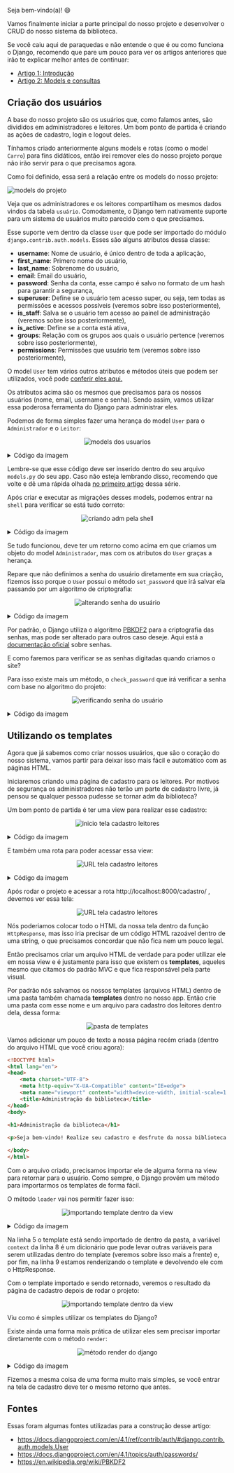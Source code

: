 Seja bem-vindo(a)! :smile:

Vamos finalmente iniciar a parte principal do nosso projeto e desenvolver o CRUD do nosso sistema da biblioteca.

Se você caiu aqui de paraquedas e não entende o que é ou como funciona o Django, recomendo que pare um pouco para ver os artigos anteriores que irão te explicar melhor antes de continuar:

- [Artigo 1: Introdução](https://www.tabnews.com.br/jackson541/tutorial-de-django-introducao)
- [Artigo 2: Models e consultas](https://www.tabnews.com.br/jackson541/models-e-consultas-em-django)

## Criação dos usuários
A base do nosso projeto são os usuários que, como falamos antes, são divididos em administradores e leitores. Um bom ponto de partida é criando as ações de cadastro, login e logout deles.

Tínhamos criado anteriormente alguns models e rotas (como o model `Carro`) para fins didáticos, então irei remover eles do nosso projeto porque não irão servir para o que precisamos agora.

Como foi definido, essa será a relação entre os models do nosso projeto:

![models do projeto](https://ik.imagekit.io/6sszyq45h/diagrama_biblioteca_ejDRrNqdK.png?ik-sdk-version=javascript-1.4.3&updatedAt=1659547856181)

Veja que os administradores e os leitores compartilham os mesmos dados vindos da tabela `usuário`. Comodamente, o Django tem nativamente suporte para um sistema de usuários muito parecido com o que precisamos.

Esse suporte vem dentro da classe `User` que pode ser importado do módulo `django.contrib.auth.models`. Esses são alguns atributos dessa classe:
- **username**: Nome de usuário, é único dentro de toda a aplicação,
- **first_name**: Primero nome do usuário,
- **last_name**: Sobrenome do usuário,
- **email**: Email do usuário,
- **password**: Senha da conta, esse campo é salvo no formato de um hash para garantir a segurança,
- **superuser**: Define se o usuário tem acesso super, ou seja, tem todas as permissões e acessos possíveis (veremos sobre isso posteriormente),
- **is_staff**: Salva se o usuário tem acesso ao painel de administração (veremos sobre isso posteriormente),
- **is_active**: Define se a conta está ativa,
- **groups**: Relação com os grupos aos quais o usuário pertence (veremos sobre isso posteriormente),
- **permissions**: Permissões que usuário tem (veremos sobre isso posteriormente),

O model `User` tem vários outros atributos e métodos úteis que podem ser utilizados, você pode [conferir eles aqui.](https://docs.djangoproject.com/en/4.1/ref/contrib/auth/#django.contrib.auth.models.User)

Os atributos acima são os mesmos que precisamos para os nossos usuários (nome, email, username e senha). Sendo assim, vamos utilizar essa poderosa ferramenta do Django para administrar eles.

Podemos de forma simples fazer uma herança do model `User` para o `Administrador` e o `Leitor`:

<p align="center">
    <img src="https://ik.imagekit.io/6sszyq45h/image_nld6hCG2E.png?ik-sdk-version=javascript-1.4.3&updatedAt=1661263304272" alt="models dos usuarios">
</p>

<details><summary>Código da imagem</summary>
Recomendo que escreva o código em vez de copiar para fixar melhor! 😉
    
```python
from django.db import models
from django.contrib.auth.models import User


class Administrador(User):
    pass


class Leitor(User):
    pass
```
    
</details>


Lembre-se que esse código deve ser inserido dentro do seu arquivo `models.py` do seu app. Caso não esteja lembrando disso, recomendo que volte e dê uma rápida olhada [no primeiro artigo](https://www.tabnews.com.br/jackson541/tutorial-de-django-introducao) dessa série.

Após criar e executar as migrações desses models, podemos entrar na `shell` para verificar se está tudo correto:

<p align="center">
    <img src="https://ik.imagekit.io/6sszyq45h/image_1__aA3hnlmMz.png?ik-sdk-version=javascript-1.4.3&updatedAt=1661263800472" alt="criando adm pela shell">
</p>

<details><summary>Código da imagem</summary>
Recomendo que escreva o código em vez de copiar para fixar melhor! 😉
    
```python
    
>>> adm = Administrador.objects.create(username='nome_usuario1', email='emailteste@gmail.com', first_name='jackson', last_name = 'alves')
>>> 
>>> adm.__dict__
{'_state': <django.db.models.base.ModelState object at 0x7f74754338b0>, 'id': 2, 'password': '', 'last_login': None, 'is_superuser': False, 'username': 'nome_usuario1', 'first_name': 'jackson', 'last_name': 'alves', 'email': 'emailteste@gmail.com', 'is_staff': False, 'is_active': True, 'date_joined': datetime.datetime(2022, 8, 23, 14, 9, 35, 185906, tzinfo=datetime.timezone.utc), 'user_ptr_id': 2}
    
```
    
</details>

Se tudo funcionou, deve ter um retorno como acima em que criamos um objeto do model `Administrador`, mas com os atributos do `User` graças a herança. 

Repare que não definimos a senha do usuário diretamente em sua criação, fizemos isso porque o `User` possui o método `set_password` que irá salvar ela passando por um algoritmo de criptografia:
    
<p align="center">
    <img src="https://ik.imagekit.io/6sszyq45h/image_wnHcKhsZ3.png?ik-sdk-version=javascript-1.4.3&updatedAt=1661264648940" alt="alterando senha do usuário">
</p>

    
<details><summary>Código da imagem</summary>
Recomendo que escreva o código em vez de copiar para fixar melhor! 😉
    
```python
    
>>> adm.set_password('alguma_senha')
>>> adm.save()
>>> 
>>> 
>>> adm.password
'pbkdf2_sha256$390000$rGHj6jAeTY8FzI29UDADqN$/eel0RJ57OV9dJCGobvRsIFYd4oZxjCjHDOgT1ysgcc='
>>>     
```
    
</details>
    
Por padrão, o Django utiliza o algoritmo [PBKDF2](https://en.wikipedia.org/wiki/PBKDF2) para a criptografia das senhas, mas pode ser alterado para outros caso deseje. Aqui está a [documentação oficial](https://docs.djangoproject.com/en/4.1/topics/auth/passwords/) sobre senhas.

E como faremos para verificar se as senhas digitadas quando criamos o site?
    
Para isso existe mais um método, o `check_password` que irá verificar a senha com base no algoritmo do projeto:
    
<p align="center">
    <img src="https://ik.imagekit.io/6sszyq45h/image_tewWlD2bX.png?ik-sdk-version=javascript-1.4.3&updatedAt=1661265180706" alt="verificando senha do usuário">
</p>

<details><summary>Código da imagem</summary>
Recomendo que escreva o código em vez de copiar para fixar melhor! 😉
    
```python
    
>>> adm.check_password('senha123')
False
>>> 
>>> adm.check_password('alguma_senha')
True
```
    
</details>
    
## Utilizando os templates
    
Agora que já sabemos como criar nossos usuários, que são o coração do nosso sistema, vamos partir para deixar isso mais fácil e automático com as páginas HTML.
    
Iniciaremos criando uma página de cadastro para os leitores. Por motivos de segurança os administradores não terão um parte de cadastro livre, já pensou se qualquer pessoa pudesse se tornar adm da biblioteca? 
    
Um bom ponto de partida é ter uma view para realizar esse cadastro:
    
<p align="center">
    <img src="https://ik.imagekit.io/6sszyq45h/image_5MJbRdvc7.png?ik-sdk-version=javascript-1.4.3&updatedAt=1662162677737" alt="inicio tela cadastro leitores">
</p>
    
<details><summary>Código da imagem</summary>
Recomendo que escreva o código em vez de copiar para fixar melhor! 😉
    
```python
def cadastro_leitores(request):
    return HttpResponse("aqui é a página de cadastro")
```
    
</details>

E também uma rota para poder acessar essa view:

<p align="center">
    <img src="https://ik.imagekit.io/6sszyq45h/image_Al-_1vcNW.png?ik-sdk-version=javascript-1.4.3&updatedAt=1662163093714" alt="URL tela cadastro leitores">
</p>
    
<details><summary>Código da imagem</summary>
Recomendo que escreva o código em vez de copiar para fixar melhor! 😉
    
```python
urlpatterns = [
    path('cadastro/', cadastro_leitores, name='cadastro_leitores_view'),
]
```
    
</details>
    
Após rodar o projeto e acessar a rota http://localhost:8000/cadastro/ , devemos ver essa tela:
    
<p align="center">
    <img src="https://ik.imagekit.io/6sszyq45h/image_ubgTaDtkg.png?ik-sdk-version=javascript-1.4.3&updatedAt=1662163189386" alt="URL tela cadastro leitores">
</p>
    
Nós poderiamos colocar todo o HTML da nossa tela dentro da função `HttpResponse`, mas isso iria precisar de um código HTML razoável dentro de uma string, o que precisamos concordar que não fica nem um pouco legal. 
    
Então precisamos criar um arquivo HTML de verdade para poder utilizar ele em nossa view e é justamente para isso que existem os **templates**, aqueles mesmo que citamos do padrão MVC e que fica responsável pela parte visual.
    
Por padrão nós salvamos os nossos templates (arquivos HTML) dentro de uma pasta também chamada **templates** dentro no nosso app. Então crie uma pasta com esse nome e um arquivo para cadastro dos leitores dentro dela, dessa forma:

<p align="center">
    <img src="https://ik.imagekit.io/6sszyq45h/image_Cu_69lbKl.png?ik-sdk-version=javascript-1.4.3&updatedAt=1662164073982" alt="pasta de templates">
</p>
   
Vamos adicionar um pouco de texto a nossa página recém criada (dentro do arquivo HTML que você criou agora):
    
```html
<!DOCTYPE html>
<html lang="en">
<head>
    <meta charset="UTF-8">
    <meta http-equiv="X-UA-Compatible" content="IE=edge">
    <meta name="viewport" content="width=device-width, initial-scale=1.0">
    <title>Administração da biblioteca</title>
</head>
<body>

<h1>Administração da biblioteca</h1>
    
<p>Seja bem-vindo! Realize seu cadastro e desfrute da nossa biblioteca.</p>

</body>
</html>
```
    
Com o arquivo criado, precisamos importar ele de alguma forma na view para retornar para o usuário. Como sempre, o Django provém um método para importarmos os templates de forma fácil.
    
O método `loader` vai nos permitir fazer isso:
    
<p align="center">
    <img src="https://ik.imagekit.io/6sszyq45h/image_o_7ISLnjm.png?ik-sdk-version=javascript-1.4.3&updatedAt=1662164742042" alt="importando template dentro da view">
</p>
    
<details><summary>Código da imagem</summary>
Recomendo que escreva o código em vez de copiar para fixar melhor! 😉
    
```python
from django.template import loader


def cadastro_leitores(request):
    template = loader.get_template('leitores_cadastro.html')
    
    context = {}

    return HttpResponse(template.render(context, request))
```
    
</details>
    
Na linha 5 o template está sendo importado de dentro da pasta, a variável `context` da linha 8 é um dicionário que pode levar outras variáveis para serem utilizadas dentro do template (veremos sobre isso mais a frente) e, por fim, na linha 9 estamos renderizando o template e devolvendo ele com o HttpResponse.
    
Com o template importado e sendo retornado, veremos o resultado da página de cadastro depois de rodar o projeto:
    
<p align="center">
    <img src="https://ik.imagekit.io/6sszyq45h/image_4iGBPo-Yw.png?ik-sdk-version=javascript-1.4.3&updatedAt=1662165095538" alt="importando template dentro da view">
</p>
    
Viu como é simples utilizar os templates do Django?
    
Existe ainda uma forma mais prática de utilizar eles sem precisar importar diretamente com o método `render`:
    
<p align="center">
    <img src="https://ik.imagekit.io/6sszyq45h/image_phRIJdoW8.png?ik-sdk-version=javascript-1.4.3&updatedAt=1662165442815" alt="método render do django">
</p>
    
<details><summary>Código da imagem</summary>
Recomendo que escreva o código em vez de copiar para fixar melhor! 😉
    
```python
from django.shortcuts import render


def cadastro_leitores(request):
    context = {}

    return render(request, 'leitores_cadastro.html', context)
```
    
</details>

Fizemos a mesma coisa de uma forma muito mais simples, se você entrar na tela de cadastro deve ter o mesmo retorno que antes.
   
## Fontes
Essas foram algumas fontes utilizadas para a construção desse artigo:
- https://docs.djangoproject.com/en/4.1/ref/contrib/auth/#django.contrib.auth.models.User
- https://docs.djangoproject.com/en/4.1/topics/auth/passwords/
- https://en.wikipedia.org/wiki/PBKDF2